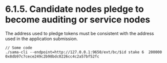 # 6.1.5. Candidate nodes pledge to become auditing or service nodes

The address used to pledge tokens must be consistent with the address used in the application submission.

```
// Some code
./sama-cli --endpoint=http://127.0.0.1:9650/ext/bc/$id stake 6  200000 0x8db97c7cece249c2b98bdc0226cc4c2a57bf52fc  
```
